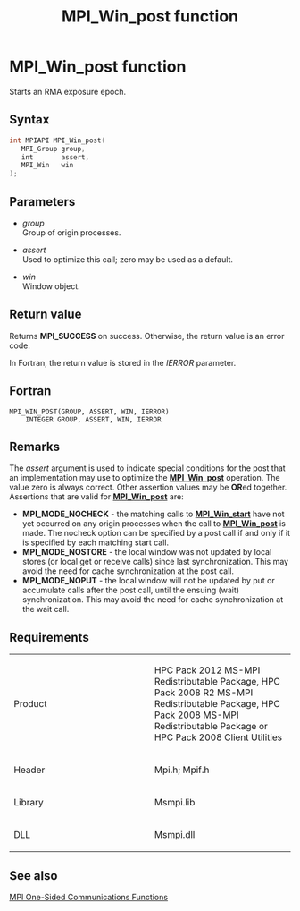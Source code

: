 ﻿---
title: MPI_Win_post function
TOCTitle: MPI_Win_post function
ms:assetid: 7bc39c36-ca44-455b-9232-288036278612
ms:mtpsurl: https://msdn.microsoft.com/en-us/library/Dn520610(v=VS.85)
ms:contentKeyID: 59361081
ms.date: 03/28/2018
mtps_version: v=VS.85
f1_keywords:
- MPI_WIN_POST
- mpif/MPI_Win_post
- mpi/MPI_WIN_POST
dev_langs:
- C++
- C
---

# MPI\_Win\_post function

Starts an RMA exposure epoch.

## Syntax

``` c++
int MPIAPI MPI_Win_post(
   MPI_Group group,
   int       assert,
   MPI_Win   win
);
```

## Parameters

  - *group*  
    Group of origin processes.

  - *assert*  
    Used to optimize this call; zero may be used as a default.

  - *win*  
    Window object.

## Return value

Returns **MPI\_SUCCESS** on success. Otherwise, the return value is an error code.

In Fortran, the return value is stored in the *IERROR* parameter.

## Fortran

    MPI_WIN_POST(GROUP, ASSERT, WIN, IERROR)
        INTEGER GROUP, ASSERT, WIN, IERROR

## Remarks

The *assert* argument is used to indicate special conditions for the post that an implementation may use to optimize the [**MPI\_Win\_post**](mpi-win-post-function.md) operation.  The value zero is always correct.  Other assertion values may be **OR**ed together.  Assertions that are valid for [**MPI\_Win\_post**](mpi-win-post-function.md) are:

- **MPI\_MODE\_NOCHECK** - the matching calls to [**MPI\_Win\_start**](mpi-win-start-function.md) have not yet occurred on any origin processes when the call to [**MPI\_Win\_post**](mpi-win-post-function.md) is made. The nocheck option can be specified by a post call if and only if it is specified by each matching start call.
- **MPI\_MODE\_NOSTORE** - the local window was not updated by local stores (or local get or receive calls) since last synchronization. This may avoid the need for cache synchronization at the post call.
- **MPI\_MODE\_NOPUT** - the local window will not be updated by put or accumulate calls after the post call, until the ensuing (wait) synchronization. This may avoid the need for cache synchronization at the wait call.

## Requirements

<table>
<colgroup>
<col style="width: 50%" />
<col style="width: 50%" />
</colgroup>
<tbody>
<tr class="odd">
<td><p>Product</p></td>
<td><p>HPC Pack 2012 MS-MPI Redistributable Package, HPC Pack 2008 R2 MS-MPI Redistributable Package, HPC Pack 2008 MS-MPI Redistributable Package or HPC Pack 2008 Client Utilities</p></td>
</tr>
<tr class="even">
<td><p>Header</p></td>
<td>Mpi.h;
Mpif.h</td>
</tr>
<tr class="odd">
<td><p>Library</p></td>
<td>Msmpi.lib</td>
</tr>
<tr class="even">
<td><p>DLL</p></td>
<td>Msmpi.dll</td>
</tr>
</tbody>
</table>


## See also

[MPI One-Sided Communications Functions](mpi-one-sided-communications-functions.md)

